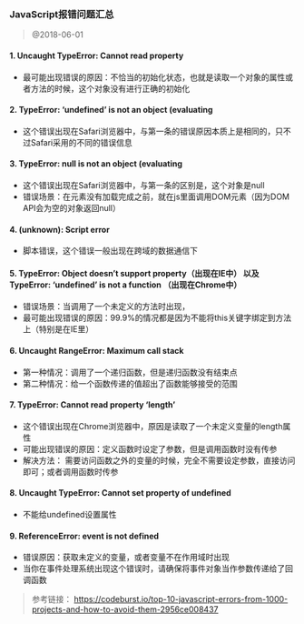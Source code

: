 ### JavaScript报错问题汇总

> @2018-06-01

#### 1. Uncaught TypeError: Cannot read property
- 最可能出现错误的原因：不恰当的初始化状态，也就是读取一个对象的属性或者方法的时候，这个对象没有进行正确的初始化

#### 2. TypeError: ‘undefined’ is not an object (evaluating

- 这个错误出现在Safari浏览器中，与第一条的错误原因本质上是相同的，只不过Safari采用的不同的错误信息

#### 3. TypeError: null is not an object (evaluating

- 这个错误出现在Safari浏览器中，与第一条的区别是，这个对象是null
- 错误场景：在元素没有加载完成之前，就在js里面调用DOM元素（因为DOM API会为空的对象返回null）

#### 4. (unknown): Script error

- 脚本错误，这个错误一般出现在跨域的数据通信下

#### 5. TypeError: Object doesn’t support property（出现在IE中） 以及TypeError: ‘undefined’ is not a function （出现在Chrome中）

- 错误场景：当调用了一个未定义的方法时出现，
- 最可能出现错误的原因：99.9%的情况都是因为不能将this关键字绑定到方法上（特别是在IE里）

#### 6. Uncaught RangeError: Maximum call stack

- 第一种情况：调用了一个递归函数，但是递归函数没有结束点
- 第二种情况：给一个函数传递的值超出了函数能够接受的范围

#### 7. TypeError: Cannot read property ‘length’

- 这个错误出现在Chrome浏览器中，原因是读取了一个未定义变量的length属性
- 可能出现错误的原因：定义函数时设定了参数，但是调用函数时没有传参
- 解决方法： 需要访问函数之外的变量的时候，完全不需要设定参数，直接访问即可；或者调用函数时传参

#### 8. Uncaught TypeError: Cannot set property of undefined

- 不能给undefined设置属性

#### 9. ReferenceError: event is not defined

- 错误原因：获取未定义的变量，或者变量不在作用域时出现
- 当你在事件处理系统出现这个错误时，请确保将事件对象当作参数传递给了回调函数



> 参考链接： https://codeburst.io/top-10-javascript-errors-from-1000-projects-and-how-to-avoid-them-2956ce008437